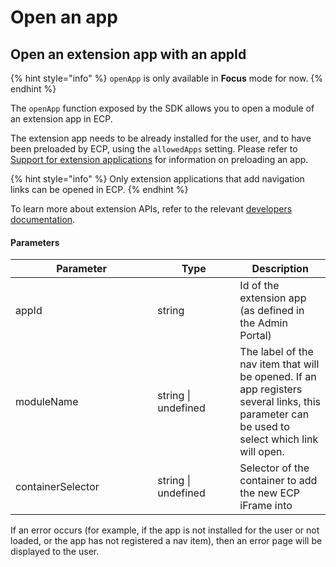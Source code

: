 # Open an app

## Open an extension app with an appId

{% hint style="info" %}
`openApp` is only available in **Focus** mode for now.
{% endhint %}

The `openApp` function exposed by the SDK allows you to open a module of an extension app in ECP.&#x20;

The extension app needs to be already installed for the user, and to have been preloaded by ECP, using the `allowedApps` setting. Please refer to [Support for extension applications](support-for-extension-applications.md) for information on preloading an app.&#x20;

{% hint style="info" %}
Only extension applications that add navigation links can be opened in ECP.
{% endhint %}

To learn more about extension APIs, refer to the relevant [developers documentation](https://docs.developers.symphony.com/building-extension-applications-on-symphony/overview-of-extension-api).

#### Parameters

<table><thead><tr><th width="211.33333333333331">Parameter</th><th width="116">Type</th><th>Description</th></tr></thead><tbody><tr><td>appId</td><td>string</td><td>Id of the extension app (as defined in the Admin Portal)</td></tr><tr><td>moduleName</td><td>string | undefined</td><td>The label of the nav item that will be opened. If an app registers several links, this parameter can be used to select which link will open.</td></tr><tr><td>containerSelector</td><td>string | undefined</td><td>Selector of the container to add the new ECP iFrame into</td></tr></tbody></table>

If an error occurs (for example, if the app is not installed for the user or not loaded, or the app has not registered a nav item), then an error page will be displayed to the user.
